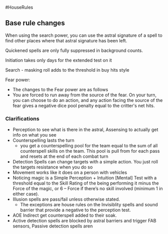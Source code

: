 #HouseRules
## Base rule changes

When using the search power, you can use the astral signature of a spell to find other places where that astral signature has been left.

Quickened spells are only fully suppressed in background counts. 

Initiation takes only days for the extended test on it

Search - masking roll adds to the threshold in buy hits style

Fear power:
- The changes to the Fear power are as follows
- You are forced to run away from the source of the fear. On your turn, you can choose to do an action, and any action facing the source of the fear gives a negative dice pool penalty equal to the critter's net hits.


### Clarifications

- Perception to see what is there in the astral, Assensing to actually get info on what you see
- Counterspelling lasts the turn
	- you get a counterspelling pool for the team equal to the sum of all counterspell skills on the team. This pool is pull from for each pass and resets at the end of each combat turn
- Detection Spells can change targets with a simple action. You just roll the targets resistance when you do so
- Movement works like it does on a person with vehicles
- Noticing magic is a Simple Perception + Intuition [Mental] Test with a threshold equal to the Skill Rating of the being performing it minus the Force of the magic, or 6 – Force if there’s no skill involved (minimum 1 in either case).
- Illusion spells are pass/fail unless otherwise stated.
	- The exceptions are house rules on the Invisiblity spells and sound barrier that provide a negative to the perception test.
- AOE Indirect get counterspell added to their soak.
- Active detection spells are blocked by astral barriers and trigger FAB sensors, Passive detection spells aren